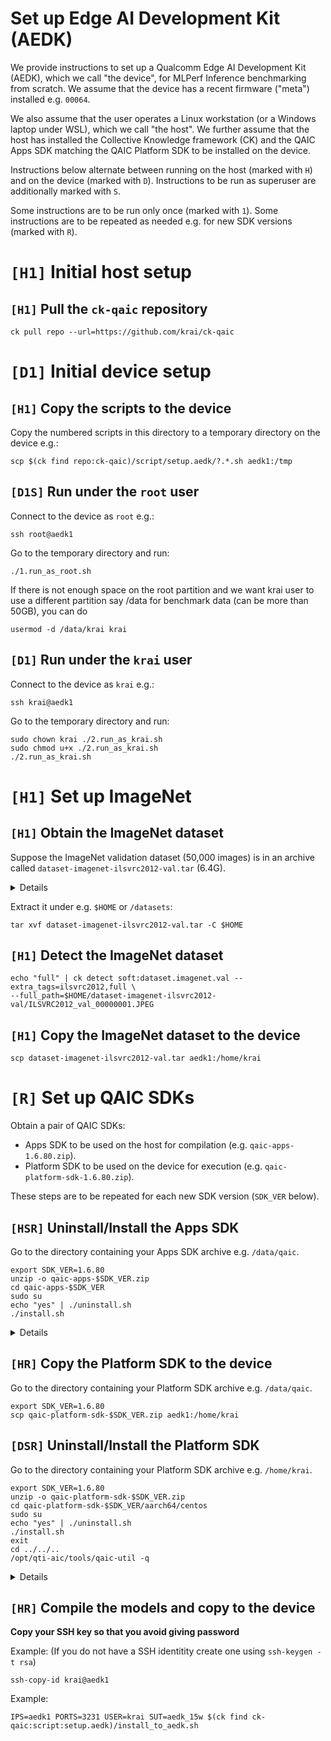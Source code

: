 # Set up Edge AI Development Kit (AEDK)

We provide instructions to set up a Qualcomm Edge AI Development Kit (AEDK),
which we call "the device", for MLPerf Inference benchmarking from scratch.
We assume that the device has a recent firmware ("meta") installed e.g. `00064`.

We also assume that the user operates a Linux workstation (or a Windows laptop
under WSL), which we call "the host". We further assume that the host has
installed the Collective Knowledge framework (CK) and the QAIC Apps SDK
matching the QAIC Platform SDK to be installed on the device.

Instructions below alternate between running on the host (marked with `H`)
and on the device (marked with `D`). Instructions to be run as superuser are
additionally marked with `S`.

Some instructions are to be run only once (marked with `1`). Some instructions
are to be repeated as needed e.g. for new SDK versions (marked with `R`).

# `[H1]` Initial host setup

## `[H1]` Pull the `ck-qaic` repository
```
ck pull repo --url=https://github.com/krai/ck-qaic
```

# `[D1]` Initial device setup

## `[H1]` Copy the scripts to the device

Copy the numbered scripts in this directory to a temporary directory on the device e.g.:
```
scp $(ck find repo:ck-qaic)/script/setup.aedk/?.*.sh aedk1:/tmp
```

## `[D1S]` Run under the `root` user

Connect to the device as `root` e.g.:
```
ssh root@aedk1
```

Go to the temporary directory and run:
```
./1.run_as_root.sh
```

If there is not enough space on the root partition and we want krai user to use a different partition say /data for benchmark data (can be more than 50GB), you can do
```
usermod -d /data/krai krai
```

## `[D1]` Run under the `krai` user

Connect to the device as `krai` e.g.:
```
ssh krai@aedk1
```

Go to the temporary directory and run:
```
sudo chown krai ./2.run_as_krai.sh
sudo chmod u+x ./2.run_as_krai.sh
./2.run_as_krai.sh
```

# `[H1]` Set up ImageNet

## `[H1]` Obtain the ImageNet dataset

Suppose the ImageNet validation dataset (50,000 images) is in an archive called
`dataset-imagenet-ilsvrc2012-val.tar` (6.4G).

<details><pre>
&dollar; md5sum dataset-imagenet-ilsvrc2012-val.tar
3f31a40f2bb902e28aa23aad0fc8e383  dataset-imagenet-ilsvrc2012-val.tar
</pre></details>

Extract it under e.g. `$HOME` or `/datasets`:
```
tar xvf dataset-imagenet-ilsvrc2012-val.tar -C $HOME
```

## `[H1]` Detect the ImageNet dataset
```
echo "full" | ck detect soft:dataset.imagenet.val --extra_tags=ilsvrc2012,full \
--full_path=$HOME/dataset-imagenet-ilsvrc2012-val/ILSVRC2012_val_00000001.JPEG
```

## `[H1]` Copy the ImageNet dataset to the device
```
scp dataset-imagenet-ilsvrc2012-val.tar aedk1:/home/krai
```

# `[R]` Set up QAIC SDKs

Obtain a pair of QAIC SDKs:
- Apps SDK to be used on the host for compilation (e.g. `qaic-apps-1.6.80.zip`).
- Platform SDK to be used on the device for execution (e.g. `qaic-platform-sdk-1.6.80.zip`).

These steps are to be repeated for each new SDK version (`SDK_VER` below).

## `[HSR]` Uninstall/Install the Apps SDK

Go to the directory containing your Apps SDK archive e.g. `/data/qaic`.

```
export SDK_VER=1.6.80
unzip -o qaic-apps-$SDK_VER.zip
cd qaic-apps-$SDK_VER
sudo su
echo "yes" | ./uninstall.sh
./install.sh
```

<details><pre>
&dollar; grep build_id /opt/qti-aic/versions/apps.xml -B1
                &lsaquo;base_version&rsaquo;1.6&lsaquo;&sol;base_version&rsaquo;
                &lsaquo;build_id&rsaquo;80&lsaquo;&sol;build_id&rsaquo;
</pre></details>

## `[HR]` Copy the Platform SDK to the device

Go to the directory containing your Platform SDK archive e.g. `/data/qaic`.

```
export SDK_VER=1.6.80
scp qaic-platform-sdk-$SDK_VER.zip aedk1:/home/krai
```

## `[DSR]` Uninstall/Install the Platform SDK

Go to the directory containing your Platform SDK archive e.g. `/home/krai`.

```
export SDK_VER=1.6.80
unzip -o qaic-platform-sdk-$SDK_VER.zip
cd qaic-platform-sdk-$SDK_VER/aarch64/centos
sudo su
echo "yes" | ./uninstall.sh
./install.sh
exit
cd ../../..
/opt/qti-aic/tools/qaic-util -q
```

<details><pre>
LRT QC_IMAGE_VERSION: LRT.AIC.6.7.1.6.52
LRT IMAGE_VARIANT: LRT.AIC.REL
Number of devices: 1
QID 0
        Status:Ready
        PCI Address:0002:01:00.0
        PCI Info:Unassigned class [ff00] Qualcomm Device a100
        HW Version:0.2.0.0
        HW Serial:0x2b36e75d
        FW Version:1.6.36
        FW QC_IMAGE_VERSION:QSM.AIC.1.6.36
        FW OEM_IMAGE_VERSION:
        FW IMAGE_VARIANT:AIC100.REL
        NSP Version:1.6.18
        NSP QC_IMAGE_VERSION:NSP.AIC.1.6.18
        NSP OEM_IMAGE_VERSION:
        NSP IMAGE_VARIANT:aic100.nsp.prodQ
        Compiler Version:0
        Dram Total:8116 MB
        Dram Free:8116 MB
        Dram Fragmentation:0.00%
        Vc Total:16
        Vc Free:16
        Nsp Total:8
        Nsp Free:8
        Peak Dram Bw:0.0
        Peak Sram Bw:0.0
        Peak PcieBw:0.0
        MCID Total:3072
        MCID Free:3072
        Semaphore Total:32
        Semaphore Free:32
        Constants Loaded:0
        Constants In-Use:0
        Networks Loaded:0
        Networks Active:0
        NSP Frequency(Mhz):595
        DDR Frequency(Mhz):2133
        COMPNOC Frequency(Mhz):1450
        MEMNOC Frequency(Mhz):1000
        SYSNOC Frequency(Mhz):667
        Metadata Version:0.10
        NNC Command Protocol Version:8.1
        SBL Image:SBL.AIC.1.6.21
        PVS Image Version:24
        NSP Defective PG Mask: 0xAAAA
        Board serial:
</pre></details>

## `[HR]` Compile the models and copy to the device

**Copy your SSH key so that you avoid giving password** 

Example:
(If you do not have a SSH identitity create one using ```ssh-keygen -t rsa```)

```
ssh-copy-id krai@aedk1
```

Example:
```
IPS=aedk1 PORTS=3231 USER=krai SUT=aedk_15w $(ck find ck-qaic:script:setup.aedk)/install_to_aedk.sh
```
